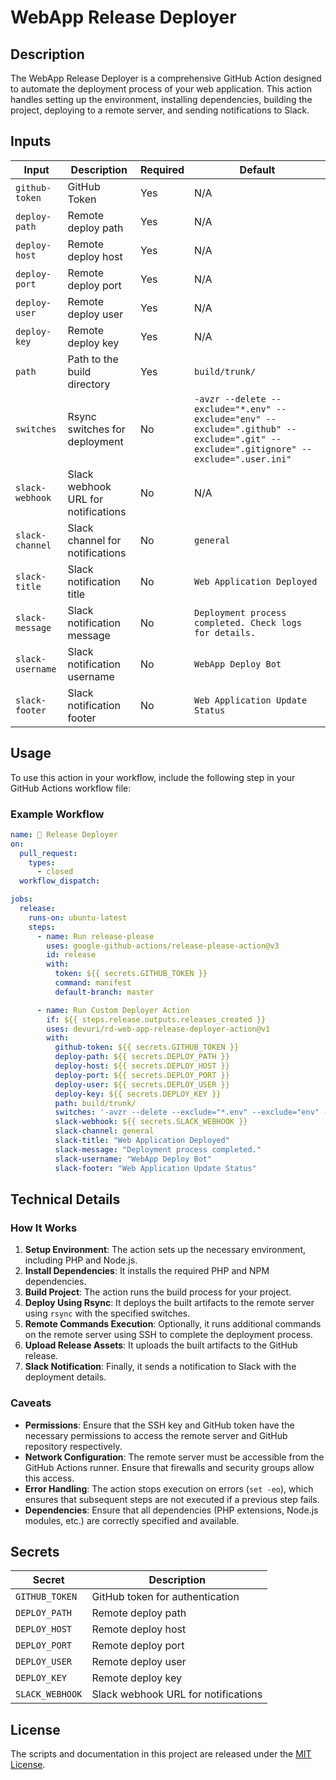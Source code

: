 # WebApp Release Deployer

## Description

The WebApp Release Deployer is a comprehensive GitHub Action designed to automate the deployment process of your web application. This action handles setting up the environment, installing dependencies, building the project, deploying to a remote server, and sending notifications to Slack.

## Inputs

| Input            | Description                                               | Required | Default                                                                                                          |
|------------------|-----------------------------------------------------------|----------|------------------------------------------------------------------------------------------------------------------|
| `github-token`   | GitHub Token                                              | Yes      | N/A                                                                                                              |
| `deploy-path`    | Remote deploy path                                        | Yes      | N/A                                                                                                              |
| `deploy-host`    | Remote deploy host                                        | Yes      | N/A                                                                                                              |
| `deploy-port`    | Remote deploy port                                        | Yes      | N/A                                                                                                              |
| `deploy-user`    | Remote deploy user                                        | Yes      | N/A                                                                                                              |
| `deploy-key`     | Remote deploy key                                         | Yes      | N/A                                                                                                              |
| `path`           | Path to the build directory                               | Yes      | `build/trunk/`                                                                                                   |
| `switches`       | Rsync switches for deployment                             | No       | `-avzr --delete --exclude="*.env" --exclude="env" --exclude=".github" --exclude=".git" --exclude=".gitignore" --exclude=".user.ini"` |
| `slack-webhook`  | Slack webhook URL for notifications                       | No       | N/A                                                                                                              |
| `slack-channel`  | Slack channel for notifications                           | No       | `general`                                                                                                        |
| `slack-title`    | Slack notification title                                  | No       | `Web Application Deployed`                                                                                       |
| `slack-message`  | Slack notification message                                | No       | `Deployment process completed. Check logs for details.`                                                          |
| `slack-username` | Slack notification username                               | No       | `WebApp Deploy Bot`                                                                                              |
| `slack-footer`   | Slack notification footer                                 | No       | `Web Application Update Status`                                                                                  |

## Usage

To use this action in your workflow, include the following step in your GitHub Actions workflow file:

### Example Workflow

```yaml
name: 🚀 Release Deployer
on:
  pull_request:
    types:
      - closed
  workflow_dispatch:

jobs:
  release:
    runs-on: ubuntu-latest
    steps:
      - name: Run release-please
        uses: google-github-actions/release-please-action@v3
        id: release
        with:
          token: ${{ secrets.GITHUB_TOKEN }}
          command: manifest
          default-branch: master

      - name: Run Custom Deployer Action
        if: ${{ steps.release.outputs.releases_created }}
        uses: devuri/rd-web-app-release-deployer-action@v1
        with:
          github-token: ${{ secrets.GITHUB_TOKEN }}
          deploy-path: ${{ secrets.DEPLOY_PATH }}
          deploy-host: ${{ secrets.DEPLOY_HOST }}
          deploy-port: ${{ secrets.DEPLOY_PORT }}
          deploy-user: ${{ secrets.DEPLOY_USER }}
          deploy-key: ${{ secrets.DEPLOY_KEY }}
          path: build/trunk/
          switches: '-avzr --delete --exclude="*.env" --exclude="env" --exclude=".github" --exclude=".git" --exclude=".gitignore" --exclude=".user.ini"'
          slack-webhook: ${{ secrets.SLACK_WEBHOOK }}
          slack-channel: general
          slack-title: "Web Application Deployed"
          slack-message: "Deployment process completed."
          slack-username: "WebApp Deploy Bot"
          slack-footer: "Web Application Update Status"
```

## Technical Details

### How It Works

1. **Setup Environment**: The action sets up the necessary environment, including PHP and Node.js.
2. **Install Dependencies**: It installs the required PHP and NPM dependencies.
3. **Build Project**: The action runs the build process for your project.
4. **Deploy Using Rsync**: It deploys the built artifacts to the remote server using `rsync` with the specified switches.
5. **Remote Commands Execution**: Optionally, it runs additional commands on the remote server using SSH to complete the deployment process.
6. **Upload Release Assets**: It uploads the built artifacts to the GitHub release.
7. **Slack Notification**: Finally, it sends a notification to Slack with the deployment details.

### Caveats

- **Permissions**: Ensure that the SSH key and GitHub token have the necessary permissions to access the remote server and GitHub repository respectively.
- **Network Configuration**: The remote server must be accessible from the GitHub Actions runner. Ensure that firewalls and security groups allow this access.
- **Error Handling**: The action stops execution on errors (`set -eo`), which ensures that subsequent steps are not executed if a previous step fails.
- **Dependencies**: Ensure that all dependencies (PHP extensions, Node.js modules, etc.) are correctly specified and available.

## Secrets

| Secret             | Description                  |
|--------------------|------------------------------|
| `GITHUB_TOKEN`     | GitHub token for authentication |
| `DEPLOY_PATH`      | Remote deploy path           |
| `DEPLOY_HOST`      | Remote deploy host           |
| `DEPLOY_PORT`      | Remote deploy port           |
| `DEPLOY_USER`      | Remote deploy user           |
| `DEPLOY_KEY`       | Remote deploy key            |
| `SLACK_WEBHOOK`    | Slack webhook URL for notifications |

## License

The scripts and documentation in this project are released under the [MIT License](LICENSE).
